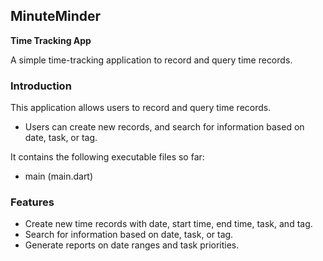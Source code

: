## MinuteMinder

__Time Tracking App__

A simple time-tracking application to record and query time records.

### Introduction
This application allows users to record and query time records. 
- Users can create new records, and search for information based on date, task, or tag. 

It contains the following executable files so far:
- main (main.dart)

### Features
- Create new time records with date, start time, end time, task, and tag.
- Search for information based on date, task, or tag.
- Generate reports on date ranges and task priorities.

